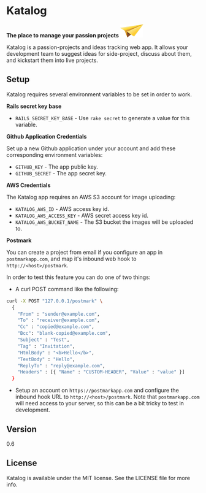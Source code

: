 # Katalog
__The place to manage your passion projects__
![logo](https://raw.githubusercontent.com/TheGiftsProject/katalog/master/app/assets/images/logo-small.png)

Katalog is a passion-projects and ideas tracking web app. It allows your development team to suggest ideas for side-project, discuss about them, and kickstart them into live projects.

## Setup

Katalog requires several environment variables to be set in order to work.

__Rails secret key base__

* `RAILS_SECRET_KEY_BASE` - Use `rake secret` to generate a value for this variable.

__Github Application Credentials__

Set up a new Github application under your account and add these corresponding environment variables:

* `GITHUB_KEY` - The app public key.
* `GITHUB_SECRET` - The app secret key.

__AWS Credentials__

The Katalog app requires an AWS S3 account for image uploading:

* `KATALOG_AWS_ID` - AWS access key id.
* `KATALOG_AWS_ACCESS_KEY` - AWS secret access key id.
* `KATALOG_AWS_BUCKET_NAME` - The S3 bucket the images will be uploaded to.

__Postmark__

You can create a project from email if you configure an app in `postmarkapp.com`, and map it's inbound web hook to `http://<host>/postmark`.

In order to test this feature you can do one of two things:

* A curl POST command like the following:

```bash
curl -X POST "127.0.0.1/postmark" \
  {
    "From" : "sender@example.com",
    "To" : "receiver@example.com",
    "Cc" : "copied@example.com",
    "Bcc": "blank-copied@example.com",
    "Subject" : "Test",
    "Tag" : "Invitation",
    "HtmlBody" : "<b>Hello</b>",
    "TextBody" : "Hello",
    "ReplyTo" : "reply@example.com",
    "Headers" : [{ "Name" : "CUSTOM-HEADER", "Value" : "value" }]
  }
```

* Setup an account on `https://postmarkapp.com` and configure the inbound hook URL to `http://<host>/postmark`. Note that `postmarkapp.com` will need access to your server, so this can be a bit tricky to test in development.

## Version

0.6

## License

Katalog is available under the MIT license. See the LICENSE file for more info.
